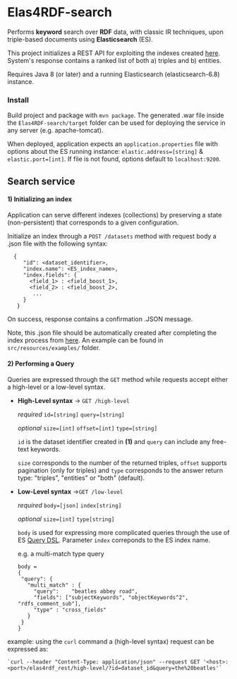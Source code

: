 # Elas4RDF-search 
Performs **keyword** search over **RDF** data, with classic IR techniques, upon triple-based documents using **Elasticsearch** (ES).

This project initializes a REST API for exploiting the indexes created [here](https://github.com/SemanticAccessAndRetrieval/Elas4RDF-index). 
System's response contains a ranked list of both a) triples and b) entities. 

Requires Java 8 (or later) and a running Elasticsearch (elasticsearch-6.8) instance.

### Install
Build project and package with `mvn package`. The generated .war file inside the `Elas4RDF-search/target` 
folder can be used for deploying the service in any server (e.g. apache-tomcat).

When deployed, application expects an `application.properties` file with options about the ES running instance: `elastic.address=[string]` & `elastic.port=[int]`. 
If file is not found, options default to `localhost:9200`.
## Search service 

#### 1) Initializing an index
Application can serve different indexes (collections) by preserving a state (non-persistent) that corresponds to a given configuration. 

Initialize an index through a `POST /datasets` method with request body a .json file with the following
syntax:

```
  {
     "id": <dataset_identifier>,
     "index.name": <ES_index_name>,
     "index.fields": {
       <field_1> : <field_boost_1>,
       <field_2> : <field_boost_2>,
        ...
     }
   }
```

On success, response contains a confirmation .JSON message. 

Note, this .json file should be automatically created after completing the index process from [here](https://github.com/SemanticAccessAndRetrieval/Elas4RDF-index). An example
can be found in `src/resources/examples/` folder.

#### 2) Performing a Query

Queries are expressed through the `GET` method while requests accept either a high-level or a low-level syntax.

* **High-Level syntax** -> `GET /high-level`

   _required_ `id=[string]` `query=[string]`
   
   _optional_ `size=[int]`  `offset=[int]` `type=[string]`
    
    `id` is the dataset identifier created in **(1)** and
    `query` can include any free-text keywords. 
    
    `size` corresponds to the number of the returned triples, `offset` supports pagination (only for triples) and 
    `type` corresponds to the answer return type: "triples", "entities" or "both" (default).
    
            
* **Low-Level syntax** ->`GET /low-level`    

    _required_ `body=[json]` `index[string]`
    
    _optional_ `size=[int]` `type[string]`
    
    `body` is used for expressing more complicated queries through the use of ES [Query DSL](https://www.elastic.co/guide/en/elasticsearch/reference/current/query-dsl.html).
    Parameter `index` correponds to the ES index name.
    
    e.g. a multi-match type query
   ```
  body = 
  {
    "query": {
      "multi_match" : {
        "query":    "beatles abbey road", 
        "fields": ["subjectKeywords", "objectKeywords^2", "rdfs_comment_sub"],
        "type" : "cross_fields"
      }
    }
  }
    ```
    
    
     
 example: using the `curl` command a (high-level syntax) request can be expressed as:
 
    `curl --header "Content-Type: application/json" --request GET '<host>:<port>/elas4rdf_rest/high-level/?id=dataset_id&query=the%20beatles'`
      
